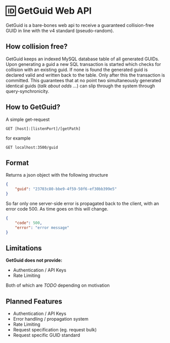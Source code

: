 # 🆔 GetGuid Web API 

GetGuid is a bare-bones web api to receive a guaranteed collision-free GUID in line with the v4 standard (pseudo-random).

## How collision free?

GetGuid keeps an indexed MySQL database table of all generated GUIDs. Upon generating a guid a new SQL transaction is started which checks for collision with an existing guid. If none is found the generated guid is declared valid and written back to the table. Only after this the transaction is committed. This guarantees that at no point two simultaneously generated identical guids (*talk about odds ...*) can slip through the system through query-synchronicity.

## How to GetGuid?

A simple get-request
```
GET [host]:[listenPort]/[getPath]
```

for example
```
GET localhost:3500/guid
```

## Format

Returns a json object with the following structure
```json
{
    "guid": "23703c80-bbe9-4f59-50f6-ef30bb399e5"
}
```

So far only one server-side error is propagated back to the client, with an error code 500. As time goes on this will change.
```json
{
    "code": 500,
    "error": "error message"
}
```

## Limitations

**GetGuid does not provide:**

- Authentication / API Keys
- Rate Limiting

Both of which are *TODO* depending on motivation

## Planned Features

- Authentication / API Keys
- Error handling / propagation system
- Rate Limiting
- Request specification (eg. request bulk)
- Request specific GUID standard